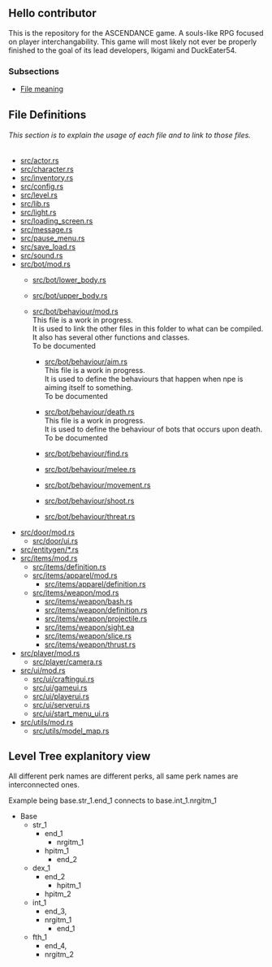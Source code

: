 ## Hello contributor

This is the repository for the ASCENDANCE game. A souls-like RPG focused on player interchangability. This game will most likely not ever be properly finished to the goal of its lead developers, Ikigami and DuckEater54.

### Subsections

- [File meaning](#file-definitions)

## File Definitions

###### This section is to explain the usage of each file and to link to those files.

- [src/actor.rs](src/actor.rs)
- [src/character.rs](src/character.rs)
- [src/inventory.rs](src/inventory.rs)
- [src/config.rs](src/config.rs)
- [src/level.rs](src/level.rs)
- [src/lib.rs](src/lib.rs)
- [src/light.rs](src/light.rs)
- [src/loading_screen.rs](src/loading_screen.rs)
- [src/message.rs](src/message.rs)
- [src/pause_menu.rs](src/pause_menu.rs)
- [src/save_load.rs](src/save_load.rs)
- [src/sound.rs](src/sound.rs)
- [src/bot/mod.rs](src/bot/mod.rs)
	- [src/bot/lower_body.rs](src/bot/lower_body.rs)
	- [src/bot/upper_body.rs](src/bot/upper_body.rs)
	- [src/bot/behaviour/mod.rs](src/bot/behaviour/mod.rs)\
		This file is a work in progress.\
		It is used to link the other files in this folder to what can be compiled. It also has several other functions and classes.\
		To be documented
		
		- [src/bot/behaviour/aim.rs](src/bot/behaviour/aim.rs)\
			This file is a work in progress.\
			It is used to define the behaviours that happen when npe is aiming itself to something.\
			To be documented

		- [src/bot/behaviour/death.rs](src/bot/behaviour/death.rs)\
			This file is a work in progress.\
			It is used to define the behaviour of bots that occurs upon death.\
			To be documented

		- [src/bot/behaviour/find.rs](src/bot/behaviour/find.rs)
		- [src/bot/behaviour/melee.rs](src/bot/behaviour/melee.rs)
		- [src/bot/behaviour/movement.rs](src/bot/behaviour/movement.rs)
		- [src/bot/behaviour/shoot.rs](src/bot/behaviour/shoot.rs)
		- [src/bot/behaviour/threat.rs](src/bot/behaviour/threat.rs)
- [src/door/mod.rs](src/door/mod.rs)
	- [src/door/ui.rs](src/door/ui.rs)
- [src/entitygen/*.rs](src/entitygen/mod.rs)
- [src/items/mod.rs](src/items/mod.rs)
	- [src/items/definition.rs](src/items/definition.rs)
	- [src/items/apparel/mod.rs](src/items/apparel/mod.rs)
		- [src/items/apparel/definition.rs](src/items/apparel/definition.rs)
	- [src/items/weapon/mod.rs](src/items/weapon/mod.rs)
		- [src/items/weapon/bash.rs](src/items/weapon/bash.rs)
		- [src/items/weapon/definition.rs](src/items/weapon/definition.rs)
		- [src/items/weapon/projectile.rs](src/items/weapon/projectile.rs)
		- [src/items/weapon/sight.ea](src/items/weapon/sight.rs)
		- [src/items/weapon/slice.rs](src/items/weapon/slice.rs)
		- [src/items/weapon/thrust.rs](src/items/weapon/thrust.rs)
- [src/player/mod.rs](src/player/mod.rs)
	- [src/player/camera.rs](src/player/camera.rs)
- [src/ui/mod.rs](src/ui/mod.rs)
	- [src/ui/craftingui.rs](src/ui/craftingui.rs)
	- [src/ui/gameui.rs](src/ui/gameui.rs)
	- [src/ui/playerui.rs](src/ui/playerui.rs)
	- [src/ui/serverui.rs](src/ui/serverui.rs)
	- [src/ui/start_menu_ui.rs](src/ui/start_menu_ui.rs)
- [src/utils/mod.rs](src/utils/mod.rs)
	- [src/utils/model_map.rs](src/utils/model_map.rs)
	    


## Level Tree explanitory view

All different perk names are different perks, all same perk names are interconnected ones. 

Example being base.str_1.end_1 connects to base.int_1.nrgitm_1


- Base
	- str_1
		- end_1
			- nrgitm_1
		- hpitm_1
		    - end_2
	- dex_1
		- end_2
			- hpitm_1
		- hpitm_2
	- int_1
		- end_3,
		- nrgitm_1
			- end_1
	- fth_1
		- end_4,
		- nrgitm_2
